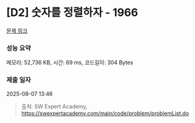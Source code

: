 # [D2] 숫자를 정렬하자 - 1966 

[문제 링크](https://swexpertacademy.com/main/code/problem/problemDetail.do?contestProbId=AV5PrmyKAWEDFAUq) 

### 성능 요약

메모리: 52,736 KB, 시간: 69 ms, 코드길이: 304 Bytes

### 제출 일자

2025-08-07 13:46



> 출처: SW Expert Academy, https://swexpertacademy.com/main/code/problem/problemList.do